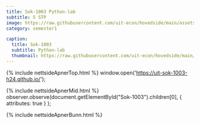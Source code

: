 ```yaml
---
title: Sok-1003 Python-lab
subtitle: 5 STP
image: https://raw.githubusercontent.com/uit-econ/hovedside/main/assets/img/Sok-1003.jpg
category: semester1

caption:
  title: Sok-1003
  subtitle: Python-lab
  thumbnail: https://raw.githubusercontent.com/uit-econ/hovedside/main/assets/img/Sok-1003.jpg
---
```

{% include nettsideApnerTop.html %}
window.open('https://uit-sok-1003-h24.github.io/');

{% include nettsideApnerMid.html %} 
observer.observe(document.getElementById("Sok-1003").children[0], { attributes: true } );

{% include nettsideApnerBunn.html %}


